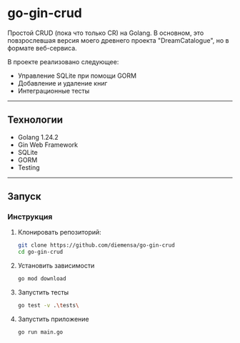# go-gin-crud

Простой CRUD (пока что только CR) на Golang. 
В основном, это повзрослевшая версия моего древнего проекта "DreamCatalogue",
но в формате веб-сервиса.

В проекте реализовано следующее:

- Управление SQLite при помощи GORM
- Добавление и удаление книг
- Интеграционные тесты

---

## Технологии

- Golang 1.24.2
- Gin Web Framework
- SQLite
- GORM
- Testing
---

## Запуск

### Инструкция
1. Клонировать репозиторий:
   ```bash
   git clone https://github.com/diemensa/go-gin-crud
   cd go-gin-crud
2. Установить зависимости
   ```bash
   go mod download
3. Запустить тесты
   ```bash
   go test -v .\tests\
4. Запустить приложение
   ```bash
   go run main.go